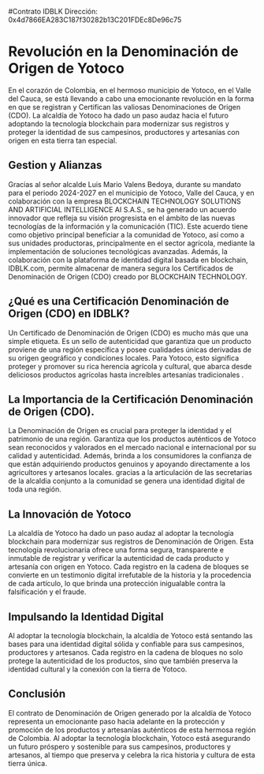 #Contrato IDBLK
Dirección: 0x4d7866EA283C187f30282b13C201FDEc8De96c75

# Revolución en la Denominación de Origen de Yotoco

En el corazón de Colombia, en el hermoso municipio de Yotoco, en el Valle del Cauca, se está llevando a cabo una emocionante revolución en la forma en que se registran y Certifican las valiosas Denominaciones de Origen (CDO). La alcaldía de Yotoco ha dado un paso audaz hacia el futuro adoptando la tecnología blockchain para modernizar sus registros y proteger la identidad de sus campesinos, productores y artesanías con origen en esta tierra tan especial.

## Gestion y Alianzas
Gracias al señor alcalde Luis Mario Valens Bedoya, durante su mandato para el periodo 2024-2027 en el municipio de Yotoco, Valle del Cauca, y en colaboración con la empresa BLOCKCHAIN TECHNOLOGY SOLUTIONS AND ARTIFICIAL INTELLIGENCE AI S.A.S., se ha generado un acuerdo innovador que refleja su visión progresista en el ámbito de las nuevas tecnologías de la información y la comunicación (TIC). Este acuerdo tiene como objetivo principal beneficiar a la comunidad de Yotoco, así como a sus unidades productoras, principalmente en el sector agrícola, mediante la implementación de soluciones tecnológicas avanzadas. Además, la colaboración con la plataforma de identidad digital basada en blockchain, IDBLK.com, permite almacenar de manera segura los Certificados de Denominación de Origen (CDO) creado por BLOCKCHAIN TECHNOLOGY.

## ¿Qué es una Certificación Denominación de Origen (CDO) en IDBLK?

Un Certificado de Denominación de Origen (CDO) es mucho más que una simple etiqueta. Es un sello de autenticidad que garantiza que un producto proviene de una región específica y posee cualidades únicas derivadas de su origen geográfico y condiciones locales. Para Yotoco, esto significa proteger y promover su rica herencia agrícola y cultural, que abarca desde deliciosos productos agrícolas hasta increíbles artesanías tradicionales .

## La Importancia de la Certificación Denominación de Origen (CDO).

La Denominación de Origen es crucial para proteger la identidad y el patrimonio de una región. Garantiza que los productos auténticos de Yotoco sean reconocidos y valorados en el mercado nacional e internacional por su calidad y autenticidad. Además, brinda a los consumidores la confianza de que están adquiriendo productos genuinos y apoyando directamente a los agricultores y artesanos locales. gracias a la articulación de las secretarias de la alcaldia conjunto a la comunidad se genera una identidad digital de toda una región.

## La Innovación de Yotoco

La alcaldía de Yotoco ha dado un paso audaz al adoptar la tecnología blockchain para modernizar sus registros de Denominación de Origen. Esta tecnología revolucionaria ofrece una forma segura, transparente e inmutable de registrar y verificar la autenticidad de cada producto y artesanía con origen en Yotoco. Cada registro en la cadena de bloques se convierte en un testimonio digital irrefutable de la historia y la procedencia de cada artículo, lo que brinda una protección inigualable contra la falsificación y el fraude.

## Impulsando la Identidad Digital

Al adoptar la tecnología blockchain, la alcaldía de Yotoco está sentando las bases para una identidad digital sólida y confiable para sus campesinos, productores y artesanos. Cada registro en la cadena de bloques no solo protege la autenticidad de los productos, sino que también preserva la identidad cultural y la conexión con la tierra de Yotoco.

## Conclusión

El contrato de Denominación de Origen generado por la alcaldía de Yotoco representa un emocionante paso hacia adelante en la protección y promoción de los productos y artesanías auténticos de esta hermosa región de Colombia. Al adoptar la tecnología blockchain, Yotoco está asegurando un futuro próspero y sostenible para sus campesinos, productores y artesanos, al tiempo que preserva y celebra la rica historia y cultura de esta tierra única.
